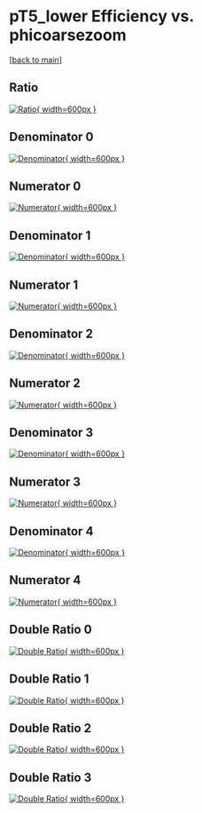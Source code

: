 # pT5_lower Efficiency vs. phicoarsezoom

[[back to main](./)]



## Ratio

[![Ratio](../mtv/var/pT5_lower_base_11_-1_eff_phicoarsezoom.png){ width=600px }](../mtv/var/pT5_lower_base_11_-1_eff_phicoarsezoom.pdf)

## Denominator 0

[![Denominator](../mtv/den/pT5_lower_base_11_-1_eff_phicoarsezoom_den0.png){ width=600px }](../mtv/den/pT5_lower_base_11_-1_eff_phicoarsezoom_den0.pdf)

## Numerator 0

[![Numerator](../mtv/num/pT5_lower_base_11_-1_eff_phicoarsezoom_num0.png){ width=600px }](../mtv/num/pT5_lower_base_11_-1_eff_phicoarsezoom_num0.pdf)

## Denominator 1

[![Denominator](../mtv/den/pT5_lower_base_11_-1_eff_phicoarsezoom_den1.png){ width=600px }](../mtv/den/pT5_lower_base_11_-1_eff_phicoarsezoom_den1.pdf)

## Numerator 1

[![Numerator](../mtv/num/pT5_lower_base_11_-1_eff_phicoarsezoom_num1.png){ width=600px }](../mtv/num/pT5_lower_base_11_-1_eff_phicoarsezoom_num1.pdf)

## Denominator 2

[![Denominator](../mtv/den/pT5_lower_base_11_-1_eff_phicoarsezoom_den2.png){ width=600px }](../mtv/den/pT5_lower_base_11_-1_eff_phicoarsezoom_den2.pdf)

## Numerator 2

[![Numerator](../mtv/num/pT5_lower_base_11_-1_eff_phicoarsezoom_num2.png){ width=600px }](../mtv/num/pT5_lower_base_11_-1_eff_phicoarsezoom_num2.pdf)

## Denominator 3

[![Denominator](../mtv/den/pT5_lower_base_11_-1_eff_phicoarsezoom_den3.png){ width=600px }](../mtv/den/pT5_lower_base_11_-1_eff_phicoarsezoom_den3.pdf)

## Numerator 3

[![Numerator](../mtv/num/pT5_lower_base_11_-1_eff_phicoarsezoom_num3.png){ width=600px }](../mtv/num/pT5_lower_base_11_-1_eff_phicoarsezoom_num3.pdf)

## Denominator 4

[![Denominator](../mtv/den/pT5_lower_base_11_-1_eff_phicoarsezoom_den4.png){ width=600px }](../mtv/den/pT5_lower_base_11_-1_eff_phicoarsezoom_den4.pdf)

## Numerator 4

[![Numerator](../mtv/num/pT5_lower_base_11_-1_eff_phicoarsezoom_num4.png){ width=600px }](../mtv/num/pT5_lower_base_11_-1_eff_phicoarsezoom_num4.pdf)

## Double Ratio 0

[![Double Ratio](../mtv/ratio/pT5_lower_base_11_-1_eff_phicoarsezoom_ratio0.png){ width=600px }](../mtv/ratio/pT5_lower_base_11_-1_eff_phicoarsezoom_ratio0.pdf)

## Double Ratio 1

[![Double Ratio](../mtv/ratio/pT5_lower_base_11_-1_eff_phicoarsezoom_ratio1.png){ width=600px }](../mtv/ratio/pT5_lower_base_11_-1_eff_phicoarsezoom_ratio1.pdf)

## Double Ratio 2

[![Double Ratio](../mtv/ratio/pT5_lower_base_11_-1_eff_phicoarsezoom_ratio2.png){ width=600px }](../mtv/ratio/pT5_lower_base_11_-1_eff_phicoarsezoom_ratio2.pdf)

## Double Ratio 3

[![Double Ratio](../mtv/ratio/pT5_lower_base_11_-1_eff_phicoarsezoom_ratio3.png){ width=600px }](../mtv/ratio/pT5_lower_base_11_-1_eff_phicoarsezoom_ratio3.pdf)

